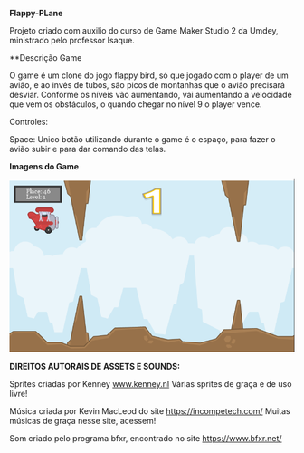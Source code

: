 **Flappy-PLane**

Projeto criado com auxilio do curso de Game Maker Studio 2 da Umdey, ministrado pelo professor Isaque.



**Descrição Game

O game é um clone do jogo flappy bird, só que jogado com o player de um avião, e ao invés de tubos, são picos de montanhas que o avião precisará desviar.
Conforme os níveis vão aumentando, vai aumentando a velocidade que vem os obstáculos, o quando chegar no nível 9 o player vence.

Controles:

Space: Unico botão utilizando durante o game é o espaço, para fazer o avião subir e para dar comando das telas.


**Imagens do Game**

![Game Screenshot](https://github.com/SquirrelArteeDesign/Flappy-Plane/blob/master/imgs/PrintScreenGame.png)

**DIREITOS AUTORAIS DE ASSETS E SOUNDS:**

Sprites criadas por Kenney www.kenney.nl
Várias sprites de graça e de uso livre!

Música criada por Kevin MacLeod do site https://incompetech.com/
Muitas músicas de graça nesse site, acessem!

Som criado pelo programa bfxr, encontrado no site
https://www.bfxr.net/

